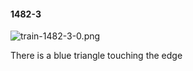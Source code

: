 #### 1482-3
![train-1482-3-0.png](https://github.com/lil-lab/nlvr/raw/master/nlvr/train/images/77/train-1482-3-0.png "train-1482-3-0.png")

There is a blue triangle touching the edge